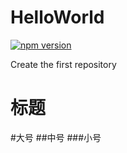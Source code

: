 HelloWorld
==========
[![npm version](http://img.shields.io/badge/npm%20package-1.0.1-brightgreen.svg)](http://shields.io/)

Create the first repository

标题
==========
#大号
##中号
###小号
